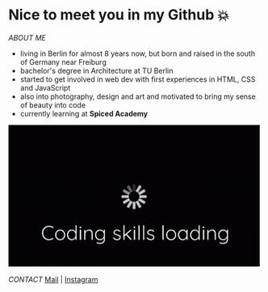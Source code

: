 # Nice to meet you in my Github 💥

*ABOUT ME*
- living in Berlin for almost 8 years now, but born and raised in the south of Germany near Freiburg 
- bachelor's degree in Architecture at TU Berlin
- started to get involved in web dev with first experiences in HTML, CSS and JavaScript
- also into photography, design and art and motivated to bring my sense of beauty into code
- currently learning at **Spiced Academy**

![coding gif width=600px](coding.gif)


*CONTACT* [Mail](mailto:adrianricken@gmail.com) | [Instagram](https://www.instagram.com/adrianoparmigiano/)


<!--
**adrianricken/adrianricken** is a ✨ _special_ ✨ repository because its `README.md` (this file) appears on your GitHub profile.

Here are some ideas to get you started:

- 🔭 I’m currently working on ...
- 🌱 I’m currently learning ...
- 👯 I’m looking to collaborate on ...
- 🤔 I’m looking for help with ...
- 💬 Ask me about ...
- 📫 How to reach me: ...
- 😄 Pronouns: ...
- ⚡ Fun fact: ...
-->
